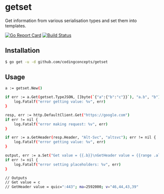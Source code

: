 # getset
Get information from various serialisation types and set them into templates.

[![Go Report Card](https://goreportcard.com/badge/github.com/codingconcepts/getset)](https://goreportcard.com/report/github.com/codingconcepts/getset)
[![Build Status](https://travis-ci.org/codingconcepts/getset.svg?branch=master)](https://travis-ci.org/codingconcepts/getset)

## Installation

``` bash
$ go get -u -d github.com/codingconcepts/getset
```

## Usage

``` bash
a := getset.New()

if err := a.Get(getset.TypeJSON, []byte(`{"a":{"b":"c"}}`), "a.b", "b"); err != nil {
	log.Fatalf("error getting value: %v", err)
}

resp, err := http.DefaultClient.Get("https://google.com")
if err != nil {
	log.Fatalf("error making request: %v", err)
}

if err := a.GetHeader(resp.Header, "Alt-Svc", "altsvc"); err != nil {
	log.Fatalf("error getting value: %v", err)
}

output, err := a.Set("Get value = {{.b}}\nGetHeader value = {{range .altsvc}}{{.}}{{end}}")
if err != nil {
	log.Fatalf("error setting placeholders: %v", err)
}

// Outputs
// Get value = c
// GetHeader value = quic=":443"; ma=2592000; v="46,44,43,39"
```